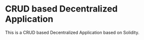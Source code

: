 # CRUD based Decentralized Application

This is a CRUD based Decentralized Application based on Solidity.
